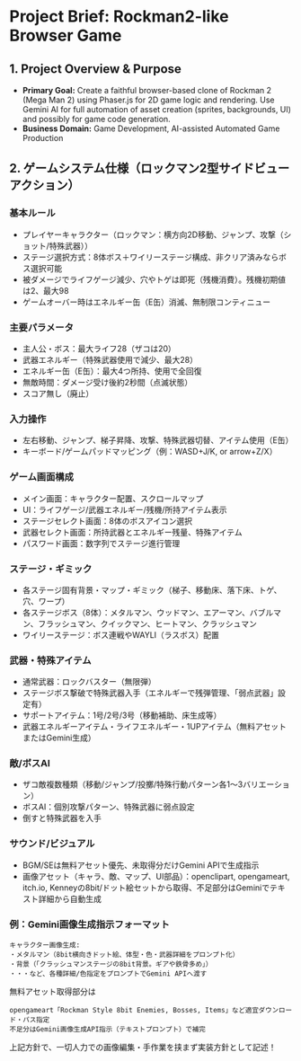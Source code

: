 # Project Brief: Rockman2-like Browser Game

## 1. Project Overview & Purpose
- **Primary Goal:** Create a faithful browser-based clone of Rockman 2 (Mega Man 2) using Phaser.js for 2D game logic and rendering. Use Gemini AI for full automation of asset creation (sprites, backgrounds, UI) and possibly for game code generation.
- **Business Domain:** Game Development, AI-assisted Automated Game Production

## 2. ゲームシステム仕様（ロックマン2型サイドビューアクション）

### 基本ルール

- プレイヤーキャラクター（ロックマン：横方向2D移動、ジャンプ、攻撃（ショット/特殊武器））
- ステージ選択方式：8体ボス＋ワイリーステージ構成、非クリア済みならボス選択可能
- 被ダメージでライフゲージ減少、穴やトゲは即死（残機消費）。残機初期値は2、最大98
- ゲームオーバー時はエネルギー缶（E缶）消滅、無制限コンティニュー


### 主要パラメータ

- 主人公・ボス：最大ライフ28（ザコは20）
- 武器エネルギー（特殊武器使用で減少、最大28）
- エネルギー缶（E缶）：最大4つ所持、使用で全回復
- 無敵時間：ダメージ受け後約2秒間（点滅状態）
- スコア無し（廃止）


### 入力操作

- 左右移動、ジャンプ、梯子昇降、攻撃、特殊武器切替、アイテム使用（E缶）
- キーボード/ゲームパッドマッピング（例：WASD+J/K, or arrow+Z/X）


### ゲーム画面構成

- メイン画面：キャラクター配置、スクロールマップ
- UI：ライフゲージ/武器エネルギー/残機/所持アイテム表示
- ステージセレクト画面：8体のボスアイコン選択
- 武器セレクト画面：所持武器とエネルギー残量、特殊アイテム
- パスワード画面：数字列でステージ進行管理


### ステージ・ギミック

- 各ステージ固有背景・マップ・ギミック（梯子、移動床、落下床、トゲ、穴、ワープ）
- 各ステージボス（8体）：メタルマン、ウッドマン、エアーマン、バブルマン、フラッシュマン、クイックマン、ヒートマン、クラッシュマン
- ワイリーステージ：ボス連戦やWAYLI（ラスボス）配置


### 武器・特殊アイテム

- 通常武器：ロックバスター（無限弾）
- ステージボス撃破で特殊武器入手（エネルギーで残弾管理、「弱点武器」設定有）
- サポートアイテム：1号/2号/3号（移動補助、床生成等）
- 武器エネルギーアイテム・ライフエネルギー・1UPアイテム（無料アセットまたはGemini生成）


### 敵/ボスAI

- ザコ敵複数種類（移動/ジャンプ/投擲/特殊行動パターン各1～3バリエーション）
- ボスAI：個別攻撃パターン、特殊武器に弱点設定
- 倒すと特殊武器を入手


### サウンド/ビジュアル

- BGM/SEは無料アセット優先、未取得分だけGemini APIで生成指示
- 画像アセット（キャラ、敵、マップ、UI部品）：openclipart, opengameart, itch.io, Kenneyの8bit/ドット絵セットから取得、不足部分はGeminiでテキスト詳細から自動生成


### 例：Gemini画像生成指示フォーマット

```
キャラクター画像生成:
・メタルマン（8bit横向きドット絵、体型・色・武器詳細をプロンプト化）
・背景（「クラッシュマンステージの8bit背景。ギアや鉄骨多め」）
・・・など、各種詳細/色指定をプロンプトでGemini APIへ渡す
```

無料アセット取得部分は

```
opengameart「Rockman Style 8bit Enemies, Bosses, Items」など適宜ダウンロード・パス指定
不足分はGemini画像生成API指示（テキストプロンプト）で補完
```

上記方針で、一切人力での画像編集・手作業を挟まず実装方針として記述！

